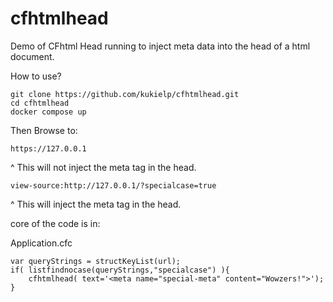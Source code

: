 # cfhtmlhead
Demo of CFhtml Head running to inject meta data into the head of a html document.

How to use?

```
git clone https://github.com/kukielp/cfhtmlhead.git
cd cfhtmlhead
docker compose up
```

Then Browse to:

```
https://127.0.0.1
````
^ This will not inject the meta tag in the head.

```
view-source:http://127.0.0.1/?specialcase=true
````
^ This will inject the meta tag in the head.

core of the code is in:

Application.cfc

```
var queryStrings = structKeyList(url);
if( listfindnocase(queryStrings,"specialcase") ){
    cfhtmlhead( text='<meta name="special-meta" content="Wowzers!">');
}
```
